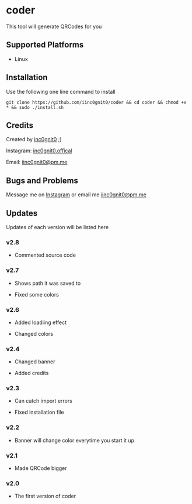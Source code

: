 # coder

This tool will generate QRCodes for you

## Supported Platforms

- Linux

## Installation

Use the following one line command to install

`git clone https://github.com/iinc0gnit0/coder && cd coder && chmod +x * && sudo ./install.sh`

## Credits

Created by [inc0gnit0](https://github.com/iinc0gnit0) ;)

Instagram: [inc0gnit0.offical](https://instagram.com/inc0gnit0.offical)

Email: iinc0gnit0@pm.me

## Bugs and Problems

Message me on [Instagram](https://instagram.com/inc0gnit0.offical) or email me iinc0gnit0@pm.me

## Updates

Updates of each version will be listed here

### v2.8

- Commented source code

### v2.7

- Shows path it was saved to

- Fixed some colors

### v2.6

- Added loadiing effect

- Changed colors

### v2.4

- Changed banner

- Added credits

### v2.3

- Can catch import errors

- Fixed installation file

### v2.2

- Banner will change color everytime you start it up

### v2.1

- Made QRCode bigger

### v2.0

- The first version of coder
